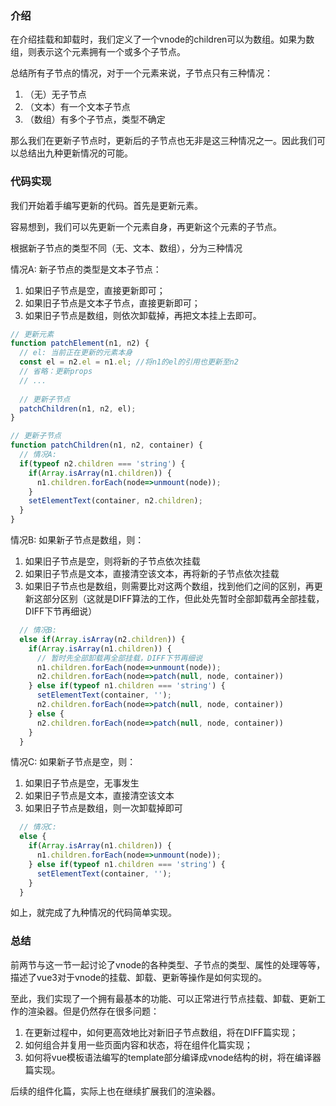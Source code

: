 ### 介绍

在介绍挂载和卸载时，我们定义了一个vnode的children可以为数组。如果为数组，则表示这个元素拥有一个或多个子节点。

总结所有子节点的情况，对于一个元素来说，子节点只有三种情况：

1. （无）无子节点
2. （文本）有一个文本子节点
3. （数组）有多个子节点，类型不确定

那么我们在更新子节点时，更新后的子节点也无非是这三种情况之一。因此我们可以总结出九种更新情况的可能。

### 代码实现

我们开始着手编写更新的代码。首先是更新元素。

容易想到，我们可以先更新一个元素自身，再更新这个元素的子节点。

根据新子节点的类型不同（无、文本、数组），分为三种情况

情况A:
新子节点的类型是文本子节点：

1. 如果旧子节点是空，直接更新即可；
2. 如果旧子节点是文本子节点，直接更新即可；
3. 如果旧子节点是数组，则依次卸载掉，再把文本挂上去即可。

```js
// 更新元素
function patchElement(n1, n2) {
  // el: 当前正在更新的元素本身
  const el = n2.el = n1.el; //将n1的el的引用也更新至n2
  // 省略：更新props
  // ...
  
  // 更新子节点
  patchChildren(n1, n2, el);
}

// 更新子节点
function patchChildren(n1, n2, container) {
  // 情况A:
  if(typeof n2.children === 'string') {
    if(Array.isArray(n1.children)) {
      n1.children.forEach(node=>unmount(node));
    }
    setElementText(container, n2.children);
  }
}
```

情况B:
如果新子节点是数组，则：

1. 如果旧子节点是空，则将新的子节点依次挂载
2. 如果旧子节点是文本，直接清空该文本，再将新的子节点依次挂载
3. 如果旧子节点也是数组，则需要比对这两个数组，找到他们之间的区别，再更新这部分区别（这就是DIFF算法的工作，但此处先暂时全部卸载再全部挂载，DIFF下节再细说）

```js
  // 情况B:
  else if(Array.isArray(n2.children)) {
    if(Array.isArray(n1.children)) {
      // 暂时先全部卸载再全部挂载，DIFF下节再细说
      n1.children.forEach(node=>unmount(node));
      n2.children.forEach(node=>patch(null, node, container))
    } else if(typeof n1.children === 'string') {
      setElementText(container, '');
      n2.children.forEach(node=>patch(null, node, container))
    } else {
      n2.children.forEach(node=>patch(null, node, container))
    }
  }
```

情况C:
如果新子节点是空，则：

1. 如果旧子节点是空，无事发生
2. 如果旧子节点是文本，直接清空该文本
3. 如果旧子节点是数组，则一次卸载掉即可

```js
  // 情况C:
  else {
    if(Array.isArray(n1.children)) {
      n1.children.forEach(node=>unmount(node));
    } else if(typeof n1.children === 'string') {
      setElementText(container, '');
    }
  }
```

如上，就完成了九种情况的代码简单实现。

### 总结

前两节与这一节一起讨论了vnode的各种类型、子节点的类型、属性的处理等等，描述了vue3对于vnode的挂载、卸载、更新等操作是如何实现的。

至此，我们实现了一个拥有最基本的功能、可以正常进行节点挂载、卸载、更新工作的渲染器。但是仍然存在很多问题：

1. 在更新过程中，如何更高效地比对新旧子节点数组，将在DIFF篇实现；
2. 如何组合并复用一些页面内容和状态，将在组件化篇实现；
3. 如何将vue模板语法编写的template部分编译成vnode结构的树，将在编译器篇实现。

后续的组件化篇，实际上也在继续扩展我们的渲染器。